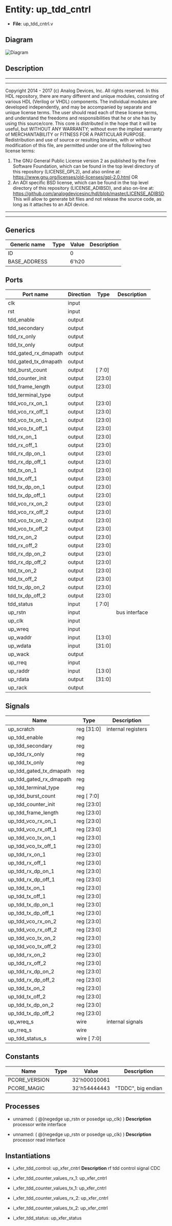 # Entity: up_tdd_cntrl

- **File**: up_tdd_cntrl.v
## Diagram

![Diagram](up_tdd_cntrl.svg "Diagram")
## Description

***************************************************************************
 ***************************************************************************
 Copyright 2014 - 2017 (c) Analog Devices, Inc. All rights reserved.
 In this HDL repository, there are many different and unique modules, consisting
 of various HDL (Verilog or VHDL) components. The individual modules are
 developed independently, and may be accompanied by separate and unique license
 terms.
 The user should read each of these license terms, and understand the
 freedoms and responsibilities that he or she has by using this source/core.
 This core is distributed in the hope that it will be useful, but WITHOUT ANY
 WARRANTY; without even the implied warranty of MERCHANTABILITY or FITNESS FOR
 A PARTICULAR PURPOSE.
 Redistribution and use of source or resulting binaries, with or without modification
 of this file, are permitted under one of the following two license terms:
   1. The GNU General Public License version 2 as published by the
      Free Software Foundation, which can be found in the top level directory
      of this repository (LICENSE_GPL2), and also online at:
      <https://www.gnu.org/licenses/old-licenses/gpl-2.0.html>
 OR
   2. An ADI specific BSD license, which can be found in the top level directory
      of this repository (LICENSE_ADIBSD), and also on-line at:
      https://github.com/analogdevicesinc/hdl/blob/master/LICENSE_ADIBSD
      This will allow to generate bit files and not release the source code,
      as long as it attaches to an ADI device.
 ***************************************************************************
 ***************************************************************************
 
## Generics

| Generic name | Type | Value | Description |
| ------------ | ---- | ----- | ----------- |
| ID           |      | 0     |             |
| BASE_ADDRESS |      | 6'h20 |             |
## Ports

| Port name            | Direction | Type   | Description   |
| -------------------- | --------- | ------ | ------------- |
| clk                  | input     |        |               |
| rst                  | input     |        |               |
| tdd_enable           | output    |        |               |
| tdd_secondary        | output    |        |               |
| tdd_rx_only          | output    |        |               |
| tdd_tx_only          | output    |        |               |
| tdd_gated_rx_dmapath | output    |        |               |
| tdd_gated_tx_dmapath | output    |        |               |
| tdd_burst_count      | output    | [ 7:0] |               |
| tdd_counter_init     | output    | [23:0] |               |
| tdd_frame_length     | output    | [23:0] |               |
| tdd_terminal_type    | output    |        |               |
| tdd_vco_rx_on_1      | output    | [23:0] |               |
| tdd_vco_rx_off_1     | output    | [23:0] |               |
| tdd_vco_tx_on_1      | output    | [23:0] |               |
| tdd_vco_tx_off_1     | output    | [23:0] |               |
| tdd_rx_on_1          | output    | [23:0] |               |
| tdd_rx_off_1         | output    | [23:0] |               |
| tdd_rx_dp_on_1       | output    | [23:0] |               |
| tdd_rx_dp_off_1      | output    | [23:0] |               |
| tdd_tx_on_1          | output    | [23:0] |               |
| tdd_tx_off_1         | output    | [23:0] |               |
| tdd_tx_dp_on_1       | output    | [23:0] |               |
| tdd_tx_dp_off_1      | output    | [23:0] |               |
| tdd_vco_rx_on_2      | output    | [23:0] |               |
| tdd_vco_rx_off_2     | output    | [23:0] |               |
| tdd_vco_tx_on_2      | output    | [23:0] |               |
| tdd_vco_tx_off_2     | output    | [23:0] |               |
| tdd_rx_on_2          | output    | [23:0] |               |
| tdd_rx_off_2         | output    | [23:0] |               |
| tdd_rx_dp_on_2       | output    | [23:0] |               |
| tdd_rx_dp_off_2      | output    | [23:0] |               |
| tdd_tx_on_2          | output    | [23:0] |               |
| tdd_tx_off_2         | output    | [23:0] |               |
| tdd_tx_dp_on_2       | output    | [23:0] |               |
| tdd_tx_dp_off_2      | output    | [23:0] |               |
| tdd_status           | input     | [ 7:0] |               |
| up_rstn              | input     |        | bus interface |
| up_clk               | input     |        |               |
| up_wreq              | input     |        |               |
| up_waddr             | input     | [13:0] |               |
| up_wdata             | input     | [31:0] |               |
| up_wack              | output    |        |               |
| up_rreq              | input     |        |               |
| up_raddr             | input     | [13:0] |               |
| up_rdata             | output    | [31:0] |               |
| up_rack              | output    |        |               |
## Signals

| Name                    | Type           | Description         |
| ----------------------- | -------------- | ------------------- |
| up_scratch              | reg     [31:0] | internal registers  |
| up_tdd_enable           | reg            |                     |
| up_tdd_secondary        | reg            |                     |
| up_tdd_rx_only          | reg            |                     |
| up_tdd_tx_only          | reg            |                     |
| up_tdd_gated_tx_dmapath | reg            |                     |
| up_tdd_gated_rx_dmapath | reg            |                     |
| up_tdd_terminal_type    | reg            |                     |
| up_tdd_burst_count      | reg     [ 7:0] |                     |
| up_tdd_counter_init     | reg     [23:0] |                     |
| up_tdd_frame_length     | reg     [23:0] |                     |
| up_tdd_vco_rx_on_1      | reg     [23:0] |                     |
| up_tdd_vco_rx_off_1     | reg     [23:0] |                     |
| up_tdd_vco_tx_on_1      | reg     [23:0] |                     |
| up_tdd_vco_tx_off_1     | reg     [23:0] |                     |
| up_tdd_rx_on_1          | reg     [23:0] |                     |
| up_tdd_rx_off_1         | reg     [23:0] |                     |
| up_tdd_rx_dp_on_1       | reg     [23:0] |                     |
| up_tdd_rx_dp_off_1      | reg     [23:0] |                     |
| up_tdd_tx_on_1          | reg     [23:0] |                     |
| up_tdd_tx_off_1         | reg     [23:0] |                     |
| up_tdd_tx_dp_on_1       | reg     [23:0] |                     |
| up_tdd_tx_dp_off_1      | reg     [23:0] |                     |
| up_tdd_vco_rx_on_2      | reg     [23:0] |                     |
| up_tdd_vco_rx_off_2     | reg     [23:0] |                     |
| up_tdd_vco_tx_on_2      | reg     [23:0] |                     |
| up_tdd_vco_tx_off_2     | reg     [23:0] |                     |
| up_tdd_rx_on_2          | reg     [23:0] |                     |
| up_tdd_rx_off_2         | reg     [23:0] |                     |
| up_tdd_rx_dp_on_2       | reg     [23:0] |                     |
| up_tdd_rx_dp_off_2      | reg     [23:0] |                     |
| up_tdd_tx_on_2          | reg     [23:0] |                     |
| up_tdd_tx_off_2         | reg     [23:0] |                     |
| up_tdd_tx_dp_on_2       | reg     [23:0] |                     |
| up_tdd_tx_dp_off_2      | reg     [23:0] |                     |
| up_wreq_s               | wire           | internal signals    |
| up_rreq_s               | wire           |                     |
| up_tdd_status_s         | wire [ 7:0]    |                     |
## Constants

| Name          | Type | Value        | Description        |
| ------------- | ---- | ------------ | ------------------ |
| PCORE_VERSION |      | 32'h00010061 |                    |
| PCORE_MAGIC   |      | 32'h54444443 | "TDDC", big endian |
## Processes
- unnamed: ( @(negedge up_rstn or posedge up_clk) )
**Description**
processor write interface

- unnamed: ( @(negedge up_rstn or posedge up_clk) )
**Description**
processor read interface

## Instantiations

- i_xfer_tdd_control: up_xfer_cntrl
**Description**
rf tdd control signal CDC

- i_xfer_tdd_counter_values_rx_1: up_xfer_cntrl
- i_xfer_tdd_counter_values_tx_1: up_xfer_cntrl
- i_xfer_tdd_counter_values_rx_2: up_xfer_cntrl
- i_xfer_tdd_counter_values_tx_2: up_xfer_cntrl
- i_xfer_tdd_status: up_xfer_status
